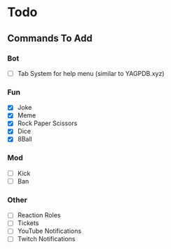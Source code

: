 # Todo

## Commands To Add

### Bot
- [ ] Tab System for help menu (similar to YAGPDB.xyz)

### Fun
- [X] Joke
- [X] Meme
- [X] Rock Paper Scissors
- [X] Dice
- [X] 8Ball

### Mod
- [ ] Kick
- [ ] Ban

### Other
- [ ] Reaction Roles
- [ ] Tickets
- [ ] YouTube Notifications
- [ ] Twitch Notifications
